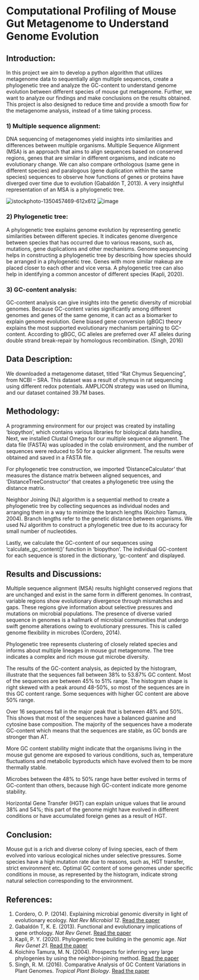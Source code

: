 ﻿# Computational Profiling of Mouse Gut Metagenome to Understand Genome Evolution

## **Introduction:**

In this project we aim to develop a python algorithm that utilizes metagenome data to sequentially align multiple sequences, create a phylogenetic tree and analyze the GC-content to understand genome evolution between different species of mouse gut metagenome. Further, we want to analyze our findings and make conclusions on the results obtained. This project is also designed to reduce time and provide a smooth flow for the metagenome analysis, instead of a time taking process. 

### 1) Multiple sequence alignment:

DNA sequencing of metagenomes yield insights into similarities and differences between multiple organisms. Multiple Sequence Alignment (MSA) is an approach that aims to align sequences based on conserved regions, genes that are similar in different organisms, and indicate no evolutionary change. We can also compare orthologous (same gene in different species) and paralogous (gene duplication within the same species) sequences to observe how functions of genes or proteins have diverged over time due to evolution (Gabaldón T, 2013). A very insightful representation of an MSA is a phylogenetic tree.

![istockphoto-1350457469-612x612](https://github.com/user-attachments/assets/a87e9d04-6d16-431d-ab6b-d0daa5604763)
![image](https://github.com/user-attachments/assets/69c3f337-035c-4306-997b-bd6d88efb1c0)

### 2) Phylogenetic tree:

A phylogenetic tree explains genome evolution by representing genetic similarities between different species. It indicates genome divergence between species that has occurred due to various reasons, such as, mutations, gene duplications and other mechanisms. Genome sequencing helps in constructing a phylogenetic tree by describing how species should be arranged in a phylogenetic tree. Genes with more similar makeup are placed closer to each other and vice versa. A phylogenetic tree can also help in identifying a common ancestor of different species (Kapli, 2020).

### 3) GC-content analysis:

GC-content analysis can give insights into the genetic diversity of microbial genomes. Because GC-content varies significantly among different genomes and genes of the same genome, it can act as a biomarker to explain genome evolution. Gene biased gene conversion (gBGC) theory explains the most supported evolutionary mechanism pertaining to GC-content. According to gBGC, GC alleles are preferred over AT alleles during double strand break-repair by homologous recombination. (Singh, 2016)

## **Data Description:**

We downloaded a metagenome dataset, titled “Rat Chymus Sequencing”, from NCBI – SRA. This dataset was a result of chymus in rat sequencing using different redox potentials. AMPLICON strategy was used on Illumina, and our dataset contained 39.7M bases.

## **Methodology:**

A programming environment for our project was created by installing ‘biopython’, which contains various libraries for biological data handling. Next, we installed Clustal Omega for our multiple sequence alignment. The data file (FASTA) was uploaded in the colab environment, and the number of sequences were reduced to 50 for a quicker alignment. The results were obtained and saved in a FASTA file. 

For phylogenetic tree construction, we imported ‘DistanceCalculator’ that measures the distance matrix between aligned sequences, and ‘DistanceTreeConstructor’ that creates a phylogenetic tree using the distance matrix. 

Neighbor Joining (NJ) algorithm is a sequential method to create a phylogenetic tree by collecting sequences as individual nodes and arranging them in a way to minimize the branch lengths (Koichiro Tamura, 2004). Branch lengths refer to the genetic distance between organisms. We used NJ algorithm to construct a phylogenetic tree due to its accuracy for small number of nucleotides.

Lastly, we calculate the GC-content of our sequences using ‘calculate\_gc\_content()’ function in ‘biopython’. The individual GC-content for each sequence is stored in the dictionary, ‘gc-content’ and displayed.

## **Results and Discussions:**

Multiple sequence alignment (MSA) results highlight conserved regions that are unchanged and exist in the same form in different genomes. In contrast, variable regions show evolutionary divergence through mismatches and gaps. These regions give information about selective pressures and mutations on microbial populations. The presence of diverse varied sequence in genomes is a hallmark of microbial communities that undergo swift genome alterations owing to evolutionary pressures. This is called genome flexibility in microbes (Cordero, 2014).

Phylogenetic tree represents clustering of closely related species and informs about multiple lineages in mouse gut metagenome. The tree indicates a complex and rich mouse gut microbe diversity.

The results of the GC-content analysis, as depicted by the histogram, illustrate that the sequences fall between 38% to 53.87% GC content. Most of the sequences are between 45% to 51% range. The histogram shape is right skewed with a peak around 48-50%, so most of the sequences are in this GC content range. Some sequences with higher GC content are above 50% range. 

Over 16 sequences fall in the major peak that is between 48% and 50%. This shows that most of the sequences have a balanced guanine and cytosine base composition.  The majority of the sequences have a moderate GC-content which means that the sequences are stable, as GC bonds are stronger than AT. 

More GC content stability might indicate that the organisms living in the mouse gut genome are exposed to various conditions, such as, temperature fluctuations and metabolic byproducts which have evolved them to be more thermally stable. 

Microbes between the 48% to 50% range have better evolved in terms of GC-content than others, because high GC-content indicate more genome stability. 

Horizontal Gene Transfer (HGT) can explain unique values that lie around 38% and 54%; this part of the genome might have evolved in different conditions or have accumulated foreign genes as a result of HGT.   

## **Conclusion:**

Mouse gut is a rich and diverse colony of living species, each of them evolved into various ecological niches under selective pressures. Some species have a high mutation rate due to reasons, such as, HGT transfer, strict environment etc. Optimal GC content of some genomes under specific conditions in mouse, as represented by the histogram, indicate strong natural selection corresponding to the environment.

## **References:**

1. Cordero, O. P. (2014). Explaining microbial genomic diversity in light of evolutionary ecology. *Nat Rev Microbiol 12*. [Read the paper](https://www.nature.com/articles/nrmicro3218)
1. Gabaldón T, K. E. (2013). Functional and evolutionary implications of gene orthology. *Nat Rev Genet*. [Read the paper](https://www.ncbi.nlm.nih.gov/pmc/articles/PMC5877793/#:~:text=Walter%20Fitch1%2C2%20introduced,descent%20from%20their%20common%20ancestor.)
1. Kapli, P. Y. (2020). Phylogenetic tree building in the genomic age. *Nat Rev Genet 21*. [Read the paper](https://www.nature.com/articles/s41576-020-0233-0)
1. Koichiro Tamura, M. N. (2004). Prospects for inferring very large phylogenies by using the neighbor-joining method. [Read the paper](https://www.pnas.org/doi/epdf/10.1073/pnas.0404206101)
1. Singh, R. M. (2016). Comparative Analysis of GC Content Variations in Plant Genomes. *Tropical Plant Biology*. [Read the paper](https://link.springer.com/article/10.1007/s12042-016-9165-4)


